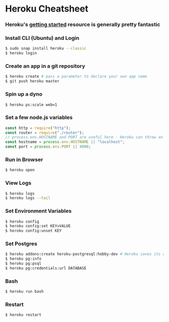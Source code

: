 # Heroku Cheatsheet

### Heroku's [getting started](https://devcenter.heroku.com/articles/getting-started-with-nodejs) resource is generally pretty fantastic

### Install CLI (Ubuntu) and Login

```bash
$ sudo snap install heroku --classic
$ heroku login
```

### Create an app in a git repository

```bash
$ heroku create # pass a parameter to declare your own app name
$ git push heroku master
```

### Spin up a dyno

```bash
$ heroku ps:scale web=1
```

### Set a few node.js variables

```javascript
const http = require("http");
const router = require("./router");
// process.env.HOSTNAME and PORT are useful here - Heroku can throw an error w/o
const hostname = process.env.HOSTNAME || "localhost";
const port = process.env.PORT || 4000;
```

### Run in Browser

```bash
$ heroku open
```

### View Logs

```bash
$ heroku logs
$ heroku logs --tail
```

### Set Environment Variables

```bash
$ heroku config
$ heroku config:set KEY=VALUE
$ heroku config:unset KEY
```

### Set Postgres

```bash
$ heroku addons:create heroku-postgresql:hobby-dev # Heroku saves its database as a DATABASE_URL environment variables
$ heroku pg:info
$ heroku pg:psql
$ heroku pg:credentials:url DATABASE
```

### Bash

```bash
$ heroku run bash
```

### Restart

```
$ heroku restart
```
